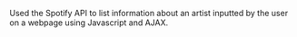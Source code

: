 Used the Spotify API to list information about an artist inputted by the user on a
webpage using Javascript and AJAX. 
